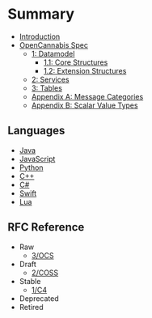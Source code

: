# Summary

* [Introduction](README.md)
* [OpenCannabis Spec](3/README.md)
    * [1: Datamodel](3/1-Datamodel.md)
        * [1.1: Core Structures](3/2-Core-Structures.md)
        * [1.2: Extension Structures](3/3-Extension-Structures.md)
    * [2: Services](3/4-Services.md)
    * [3: Tables](3/5-Tables.md)
    * [Appendix A: Message Categories](3/XA-Message-Categories.md)
    * [Appendix B: Scalar Value Types](3/XB-Scalar-Value-Types.md)

## Languages

* [Java](https://github.com/OpenCannabis/Java)
* [JavaScript](https://github.com/OpenCannabis/JS)
* [Python](https://github.com/OpenCannabis/Python)
* [C++](https://github.com/OpenCannabis/cpp)
* [C#](https://github.com/OpenCannabis/CSharp)
* [Swift](https://github.com/OpenCannabis/Swift)
* [Lua](https://github.com/OpenCannabis/Lua)

## RFC Reference

* Raw
  * [3/OCS](3/README.md)
* Draft
  * [2/COSS](2/README.md)
* Stable
  * [1/C4](1/README.md)
* Deprecated
* Retired
